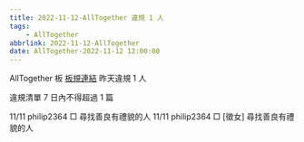 ```yaml
---
title: 2022-11-12-AllTogether 違規 1 人
tags:
    - AllTogether
abbrlink: 2022-11-12-AllTogether
date: AllTogether-2022-11-12 12:00:00
---
```

AllTogether 板 [板規連結](https://www.ptt.cc/bbs/AllTogether/M.1643211430.A.5FB.html)
昨天違規 1 人
<!-- more -->

違規清單
7 日內不得超過 1 篇

11/11 philip2364 □ 尋找善良有禮貌的人
11/11 philip2364 □ [徵女] 尋找善良有禮貌的人